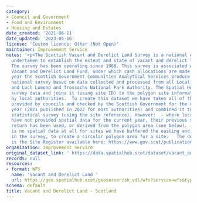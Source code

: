 ```yaml
---
category:
- Council and Government
- Food and Environment
- Housing and Estates
date_created: '2021-06-11'
date_updated: '2023-05-16'
license: 'Custom licence: Other (Not Open)'
maintainer: Improvement Service
notes: '<p>The Scottish Vacant and Derelict Land Survey is a national data collection
  undertaken to establish the extent and state of vacant and derelict land in Scotland.
  The survey has been operating since 1988. This survey is associated with the Scottish
  Vacant and Derelict Land Fund, under which cash allocations are made to local authorities.   Every
  year the Scottish Government Communities Analytical Services produce a comprehensive
  national survey based on data collected and processed from all Local Authorities
  and Loch Lomond and Trossachs National Park Authority. The Spatial Hub takes this
  survey data and joins it (using site ID) to the polygon site information provided
  by local authorities.  To create this dataset we have taken all of the spatial data
  provided by councils and checked by the Scottish Government for the current survey
  year (2021 published in 2022 for most authorities) and combined it to this year''s
  statistical survey (using the site reference). However:  - where local authorities
  have not provided spatial data for the current year, their previous spatial data
  return has been used, or derived from the polygon area (see below). - where there
  is no spatial data at all for sites we have buffered the easting and northing provided
  in the survey, to create a circular polygon area for a site.   The definitive datasource
  is the Site Register available here: https://www.gov.scot/publications/scottish-vacant-derelict-land-survey-2021/</p>'
organization: Improvement Service
original_dataset_link: ' https://data.spatialhub.scot/dataset/vacant_and_derelict_land-is'
records: null
resources:
- format: WFS
  name: 'Vacant and Derelict Land '
  url: https://geo.spatialhub.scot/geoserver/sh_vdl/wfs?service=wfs&typeName=sh_vdl:pub_vdl
schema: default
title: Vacant and Derelict Land - Scotland
---
```

